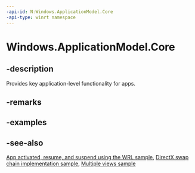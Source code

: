 ```yaml
---
-api-id: N:Windows.ApplicationModel.Core
-api-type: winrt namespace
---
```


# Windows.ApplicationModel.Core

## -description

Provides key application-level functionality for apps.

## -remarks

## -examples

## -see-also

[App activated, resume, and suspend using the WRL sample](http://go.microsoft.com/fwlink/p/?linkid=258455), [DirectX swap chain implementation sample](http://go.microsoft.com/fwlink/p/?linkid=258452), [Multiple views sample](https://github.com/Microsoft/Windows-universal-samples/tree/master/Samples/MultipleViews)